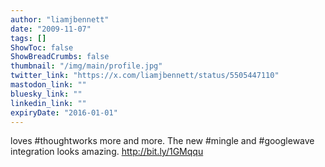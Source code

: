 ```yaml
---
author: "liamjbennett"
date: "2009-11-07"
tags: []
ShowToc: false
ShowBreadCrumbs: false
thumbnail: "/img/main/profile.jpg"
twitter_link: "https://x.com/liamjbennett/status/5505447110"
mastodon_link: ""
bluesky_link: ""
linkedin_link: ""
expiryDate: "2016-01-01"
---
```


loves #thoughtworks more and more. The new #mingle and #googlewave integration looks amazing. http://bit.ly/1GMqqu

